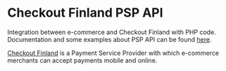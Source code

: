# Checkout Finland PSP API

Integration between e-commerce and Checkout Finland with PHP code.
Documentation and some examples about PSP API can be found [here](https://checkoutfinland.github.io/psp-api/#/).

[Checkout Finland](https://www.checkout.fi/) is a Payment Service Provider with which e-commerce merchants can accept payments mobile and online.
